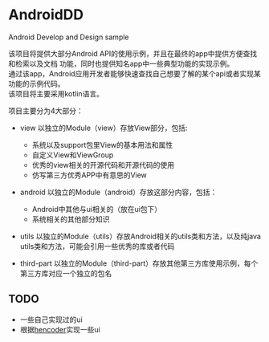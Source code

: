 # AndroidDD
Android Develop and Design sample

该项目将提供大部分Android API的使用示例，并且在最终的app中提供方便查找和检索以及文档
功能，同时也提供知名app中一些典型功能的实现示例。  
通过该app，Android应用开发者能够快速查找自己想要了解的某个api或者实现某功能的示例代码。  
该项目将主要采用kotlin语言。

项目主要分为4大部分：
- view
以独立的Module（view）存放View部分，包括:
    - 系统以及support包里View的基本用法和属性
    - 自定义View和ViewGroup
    - 优秀的view相关的开源代码和开源代码的使用
    - 仿写第三方优秀APP中有意思的View
- android
以独立的Module（android）存放这部分内容，包括：
    - Android中其他与ui相关的（放在ui包下）
    - 系统相关的其他部分知识

- utils
以独立的Module（utils）存放Android相关的utils类和方法，以及纯java utils类和方法，可能会引用一些优秀的库或者代码

- third-part
以独立的Module（third-part）存放其他第三方库使用示例，每个第三方库对应一个独立的包名

## TODO
- 一些自己实现过的ui
- 根据[hencoder](http://hencoder.com/)实现一些ui

